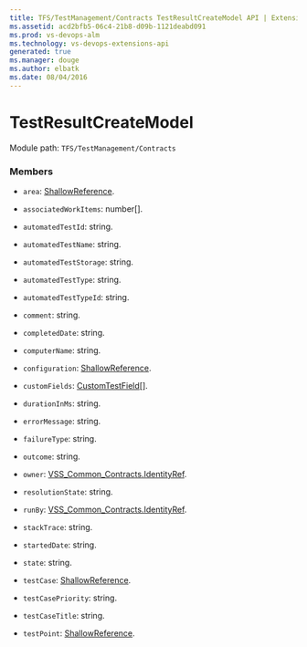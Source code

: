 ```yaml
---
title: TFS/TestManagement/Contracts TestResultCreateModel API | Extensions for Visual Studio Team Services
ms.assetid: acd2bfb5-06c4-21b8-d09b-1121deabd091
ms.prod: vs-devops-alm
ms.technology: vs-devops-extensions-api
generated: true
ms.manager: douge
ms.author: elbatk
ms.date: 08/04/2016
---
```


# TestResultCreateModel

Module path: `TFS/TestManagement/Contracts`


### Members

* `area`: [ShallowReference](../../../TFS/TestManagement/Contracts/ShallowReference.md). 

* `associatedWorkItems`: number[]. 

* `automatedTestId`: string. 

* `automatedTestName`: string. 

* `automatedTestStorage`: string. 

* `automatedTestType`: string. 

* `automatedTestTypeId`: string. 

* `comment`: string. 

* `completedDate`: string. 

* `computerName`: string. 

* `configuration`: [ShallowReference](../../../TFS/TestManagement/Contracts/ShallowReference.md). 

* `customFields`: [CustomTestField](../../../TFS/TestManagement/Contracts/CustomTestField.md)[]. 

* `durationInMs`: string. 

* `errorMessage`: string. 

* `failureType`: string. 

* `outcome`: string. 

* `owner`: [VSS_Common_Contracts.IdentityRef](../../../VSS/WebApi/Contracts/IdentityRef.md). 

* `resolutionState`: string. 

* `runBy`: [VSS_Common_Contracts.IdentityRef](../../../VSS/WebApi/Contracts/IdentityRef.md). 

* `stackTrace`: string. 

* `startedDate`: string. 

* `state`: string. 

* `testCase`: [ShallowReference](../../../TFS/TestManagement/Contracts/ShallowReference.md). 

* `testCasePriority`: string. 

* `testCaseTitle`: string. 

* `testPoint`: [ShallowReference](../../../TFS/TestManagement/Contracts/ShallowReference.md). 

